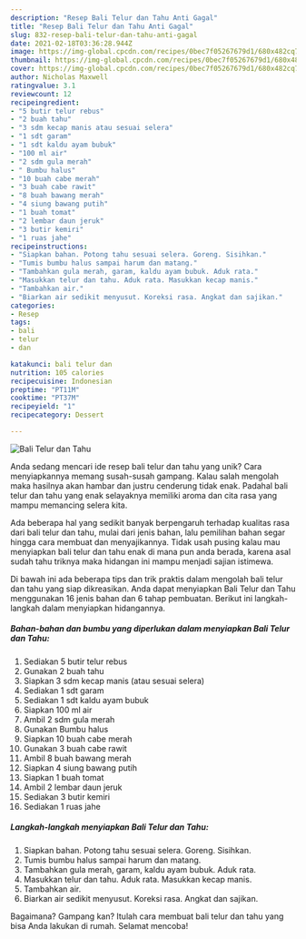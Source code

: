 ```yaml
---
description: "Resep Bali Telur dan Tahu Anti Gagal"
title: "Resep Bali Telur dan Tahu Anti Gagal"
slug: 832-resep-bali-telur-dan-tahu-anti-gagal
date: 2021-02-18T03:36:28.944Z
image: https://img-global.cpcdn.com/recipes/0bec7f05267679d1/680x482cq70/bali-telur-dan-tahu-foto-resep-utama.jpg
thumbnail: https://img-global.cpcdn.com/recipes/0bec7f05267679d1/680x482cq70/bali-telur-dan-tahu-foto-resep-utama.jpg
cover: https://img-global.cpcdn.com/recipes/0bec7f05267679d1/680x482cq70/bali-telur-dan-tahu-foto-resep-utama.jpg
author: Nicholas Maxwell
ratingvalue: 3.1
reviewcount: 12
recipeingredient:
- "5 butir telur rebus"
- "2 buah tahu"
- "3 sdm kecap manis atau sesuai selera"
- "1 sdt garam"
- "1 sdt kaldu ayam bubuk"
- "100 ml air"
- "2 sdm gula merah"
- " Bumbu halus"
- "10 buah cabe merah"
- "3 buah cabe rawit"
- "8 buah bawang merah"
- "4 siung bawang putih"
- "1 buah tomat"
- "2 lembar daun jeruk"
- "3 butir kemiri"
- "1 ruas jahe"
recipeinstructions:
- "Siapkan bahan. Potong tahu sesuai selera. Goreng. Sisihkan."
- "Tumis bumbu halus sampai harum dan matang."
- "Tambahkan gula merah, garam, kaldu ayam bubuk. Aduk rata."
- "Masukkan telur dan tahu. Aduk rata. Masukkan kecap manis."
- "Tambahkan air."
- "Biarkan air sedikit menyusut. Koreksi rasa. Angkat dan sajikan."
categories:
- Resep
tags:
- bali
- telur
- dan

katakunci: bali telur dan 
nutrition: 105 calories
recipecuisine: Indonesian
preptime: "PT11M"
cooktime: "PT37M"
recipeyield: "1"
recipecategory: Dessert

---
```



![Bali Telur dan Tahu](https://img-global.cpcdn.com/recipes/0bec7f05267679d1/680x482cq70/bali-telur-dan-tahu-foto-resep-utama.jpg)

Anda sedang mencari ide resep bali telur dan tahu yang unik? Cara menyiapkannya memang susah-susah gampang. Kalau salah mengolah maka hasilnya akan hambar dan justru cenderung tidak enak. Padahal bali telur dan tahu yang enak selayaknya memiliki aroma dan cita rasa yang mampu memancing selera kita.



Ada beberapa hal yang sedikit banyak berpengaruh terhadap kualitas rasa dari bali telur dan tahu, mulai dari jenis bahan, lalu pemilihan bahan segar hingga cara membuat dan menyajikannya. Tidak usah pusing kalau mau menyiapkan bali telur dan tahu enak di mana pun anda berada, karena asal sudah tahu triknya maka hidangan ini mampu menjadi sajian istimewa.


Di bawah ini ada beberapa tips dan trik praktis dalam mengolah bali telur dan tahu yang siap dikreasikan. Anda dapat menyiapkan Bali Telur dan Tahu menggunakan 16 jenis bahan dan 6 tahap pembuatan. Berikut ini langkah-langkah dalam menyiapkan hidangannya.

<!--inarticleads1-->

##### Bahan-bahan dan bumbu yang diperlukan dalam menyiapkan Bali Telur dan Tahu:

1. Sediakan 5 butir telur rebus
1. Gunakan 2 buah tahu
1. Siapkan 3 sdm kecap manis (atau sesuai selera)
1. Sediakan 1 sdt garam
1. Sediakan 1 sdt kaldu ayam bubuk
1. Siapkan 100 ml air
1. Ambil 2 sdm gula merah
1. Gunakan  Bumbu halus
1. Siapkan 10 buah cabe merah
1. Gunakan 3 buah cabe rawit
1. Ambil 8 buah bawang merah
1. Siapkan 4 siung bawang putih
1. Siapkan 1 buah tomat
1. Ambil 2 lembar daun jeruk
1. Sediakan 3 butir kemiri
1. Sediakan 1 ruas jahe




<!--inarticleads2-->

##### Langkah-langkah menyiapkan Bali Telur dan Tahu:

1. Siapkan bahan. Potong tahu sesuai selera. Goreng. Sisihkan.
1. Tumis bumbu halus sampai harum dan matang.
1. Tambahkan gula merah, garam, kaldu ayam bubuk. Aduk rata.
1. Masukkan telur dan tahu. Aduk rata. Masukkan kecap manis.
1. Tambahkan air.
1. Biarkan air sedikit menyusut. Koreksi rasa. Angkat dan sajikan.




Bagaimana? Gampang kan? Itulah cara membuat bali telur dan tahu yang bisa Anda lakukan di rumah. Selamat mencoba!
